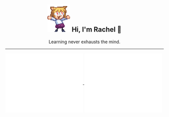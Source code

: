 
<h2 align="center"> <img alt="Lizosy" src="gif/cute-neko3.gif"> Hi, I'm Rachel 🥞 </h2>

 <p align="center">Learning never exhausts the mind.</p>
 
---


<a href="https://github.com/Lizosy">
  <img align="center" width="49%" src="./metrics-main.svg" />
</a>

<a href="https://github.com/Lizosy">
  <img align="center" width="49%" src="./metrics-plugin-activity.svg" />
</a>
